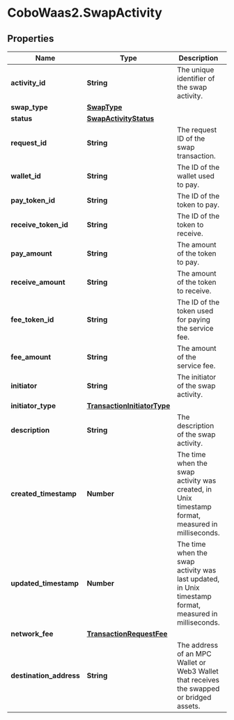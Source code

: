 # CoboWaas2.SwapActivity

## Properties

Name | Type | Description | Notes
------------ | ------------- | ------------- | -------------
**activity_id** | **String** | The unique identifier of the swap activity. | [optional] 
**swap_type** | [**SwapType**](SwapType.md) |  | [optional] 
**status** | [**SwapActivityStatus**](SwapActivityStatus.md) |  | [optional] 
**request_id** | **String** | The request ID of the swap transaction. | [optional] 
**wallet_id** | **String** | The ID of the wallet used to pay. | [optional] 
**pay_token_id** | **String** | The ID of the token to pay. | [optional] 
**receive_token_id** | **String** | The ID of the token to receive. | [optional] 
**pay_amount** | **String** | The amount of the token to pay. | [optional] 
**receive_amount** | **String** | The amount of the token to receive. | [optional] 
**fee_token_id** | **String** | The ID of the token used for paying the service fee. | [optional] 
**fee_amount** | **String** | The amount of the service fee. | [optional] 
**initiator** | **String** | The initiator of the swap activity. | [optional] 
**initiator_type** | [**TransactionInitiatorType**](TransactionInitiatorType.md) |  | [optional] 
**description** | **String** | The description of the swap activity. | [optional] 
**created_timestamp** | **Number** | The time when the swap activity was created, in Unix timestamp format, measured in milliseconds. | [optional] 
**updated_timestamp** | **Number** | The time when the swap activity was last updated, in Unix timestamp format, measured in milliseconds. | [optional] 
**network_fee** | [**TransactionRequestFee**](TransactionRequestFee.md) |  | [optional] 
**destination_address** | **String** | The address of an MPC Wallet or Web3 Wallet that receives the swapped or bridged assets. | [optional] 


